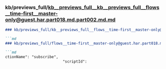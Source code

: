 ### kb/previews_full/kb__previews_full__kb__previews_full__flows__time-first__master-only@guest.har.part018.md.part002.md.md

```md
### kb/previews_full/kb__previews_full__flows__time-first__master-only@guest.har.part018.md.part002.md

```md
### kb/previews_full/flows__time-first__master-only@guest.har.part018.md (part 002)

```md
ctionName": "subscribe",
                          "scriptId": 
```

```

```

```

